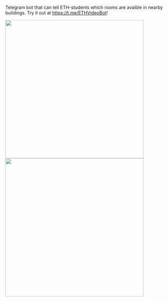 Telegram bot that can tell ETH-students which rooms are avaible in nearby buildings. Try it out at https://t.me/ETHVideoBot!

[<img src="https://i.imgur.com/jQYcu4C.jpg" width=433>](Screenshot)
[<img src="https://i.imgur.com/CYVCcnd.jpg" width=433>](Screenshot)
